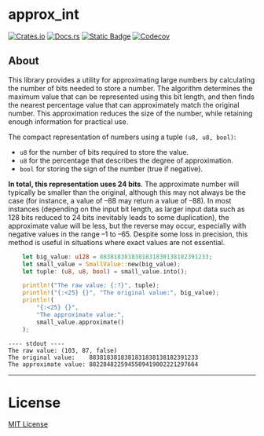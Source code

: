 # approx_int
[![Crates.io](https://img.shields.io/crates/v/approx_int?style=for-the-badge
)](https://crates.io/crates/approx_int)
[![Docs.rs](https://img.shields.io/docsrs/approx_int?style=for-the-badge
)](https://docs.rs/approx_int/latest/approx_int)
[![Static Badge](https://img.shields.io/badge/changelog---?style=for-the-badge&labelColor=blue&color=blue)](https://github.com/m62624/approx_int/blob/main/CHANGELOG.md)
[![Codecov](https://img.shields.io/codecov/c/github/m62624/approx_int?style=for-the-badge
)](https://app.codecov.io/gh/m62624/approx_int)


## About

This library provides a utility for approximating large numbers by
calculating the number of bits needed to store a number.
The algorithm determines the maximum value that can be represented using
this bit length, and then finds the nearest percentage value that can
approximately match the original number. This approximation reduces the
size of the number, while retaining enough information for practical use.

The compact representation of numbers using a tuple `(u8, u8, bool)`:

- `u8` for the number of bits required to store the value.
- `u8` for the percentage that describes the degree of approximation.
- `bool` for storing the sign of the number (true if negative).

**In total, this representation uses 24 bits**. The approximate number will typically be smaller than the original, 
although this may not always be the case (for instance, a value of –88 may return a value of –88). 
In most instances (depending on the input bit length, as larger input data such as 128 bits reduced to 24 bits 
inevitably leads to some duplication), the approximate value will be less, but the reverse may occur, 
especially with negative values in the range –1 to –65. Despite some loss in precision, this method is useful in situations 
where exact values are not essential.

```rust
    let big_value: u128 = 8838183818381831838138182391233;
    let small_value = SmallValue::new(big_value);
    let tuple: (u8, u8, bool) = small_value.into();

    println!("The raw value: {:?}", tuple);
    println!("{:<25} {}", "The original value:", big_value);
    println!(
        "{:<25} {}",
        "The approximate value:",
        small_value.approximate()
    );
```

```
---- stdout ----
The raw value: (103, 87, false)
The original value:    8838183818381831838138182391233
The approximate value: 8822848225945509419002221297664 

```

---
# License
 [MIT License](https://github.com/m62624/approx_int/blob/main/LICENSE)